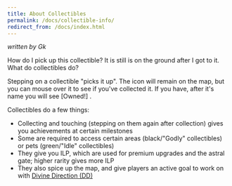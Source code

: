 ```yaml
---
title: About Collectibles
permalink: /docs/collectible-info/
redirect_from: /docs/index.html
---
```


_written by Gk_

How do I pick up this collectible? It is still is on the ground after I got to it. What do collectibles do?
 
Stepping on a collectible "picks it up".  The icon will remain on the map, but you can mouse over it to see if you've collected it. If you have, after it's name you will see [Owned!] .
 
Collectibles do a few things:
 
* Collecting and touching (stepping on them again after collection) gives you achievements at certain milestones
* Some are required to access certain areas (black/"Godly" collectibles) or pets (green/"Idle" collectibles) 
* They give you ILP, which are used for premium upgrades and the astral gate; higher rarity gives more ILP
* They also spice up the map, and give players an active goal to work on with [Divine Direction (DD)](https://idle.land/docs/divine-direction)
